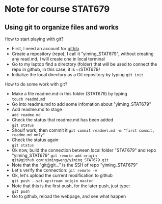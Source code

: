 # Note for course  STAT679
## Using git to organize files and works
How to start playing with git?
- First, I need an account for [githib](https://github.com/)
- Create a repository (repo), I call it "yiming_STAT679",  without creating any read.md,  I will create one in local terminal  
- Go to my laptop find a directory (folder) that will be used  to connect the repo in github, in this case, it is ~/STAT679/
- Initialize the local directory as a Git repository by typing  `git init`

How to do some work with git?
- Make a file readme.md in this folder (STAT679) by typing<br/>  `touch readmd.md`
- Go into readme.md to add some infomation about "yiming_STAT679"
- Add readme.md to stage<br/>  `add readme.md`
- Check the status that readme.md has been added<br/>  `git status`
- Shoulf work, then commit it  `git commit readmel.md -m "first commit, readme.md only"`
- Check the status again<br/>  `git status`
- Ok now, build the connection between local folder "STAT679"  and repo "yiming_STAT679"  `git remote add origin git@github.com:yimingweng/yiming_STAT679.git`
- Note that the "git@git..." is the SSH of repo "yiming_STAT679"
- Let's verify the connection:  `git remote -v`
- Ok, let's upload the current modification to github<br/>  `git push --set-upstream origin master`
- Note that this is the first push, for the later push, just type:<br/>  `git push`
- Go to github, reload the webpage, and see what happen

